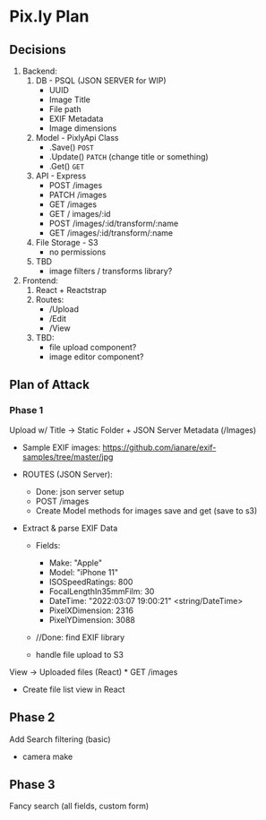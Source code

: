 # Pix.ly Plan

## Decisions

1. Backend:
   1. DB - PSQL (JSON SERVER for WIP)
      - UUID
      - Image Title
      - File path
      - EXIF Metadata
      - Image dimensions
   2. Model - PixlyApi Class
      - .Save() `POST`
      - .Update() `PATCH` (change title or something)
      - .Get() `GET`
   3. API - Express
      - POST /images
      - PATCH /images
      - GET /images
      - GET / images/:id
      - POST /images/:id/transform/:name
      - GET /images/:id/transform/:name
   4. File Storage - S3
      - no permissions
   5. TBD
      - image filters / transforms library?
2. Frontend:
   1. React + Reactstrap
   2. Routes:
      - /Upload
      - /Edit
      - /View
   3. TBD:
      - file upload component?
      - image editor component?

## Plan of Attack

### Phase 1

Upload w/ Title -> Static Folder + JSON Server Metadata (/Images)

- Sample EXIF images: https://github.com/ianare/exif-samples/tree/master/jpg

- ROUTES (JSON Server):

  - Done: json server setup
  - POST /images
  - Create Model methods for images save and get (save to s3)

- Extract & parse EXIF Data

  - Fields:

    - Make: "Apple" <string>
    - Model: "iPhone 11" <string>
    - ISOSpeedRatings: 800 <integer>
    - FocalLengthIn35mmFilm: 30 <integer>
    - DateTime: "2022:03:07 19:00:21" <string/DateTime>
    - PixelXDimension: 2316 <integer>
    - PixelYDimension: 3088 <integer>

  - //Done: find EXIF library
  - handle file upload to S3

View -> Uploaded files (React) \* GET /images

- Create file list view in React

## Phase 2

Add Search filtering (basic)

- camera make

## Phase 3

Fancy search (all fields, custom form)
